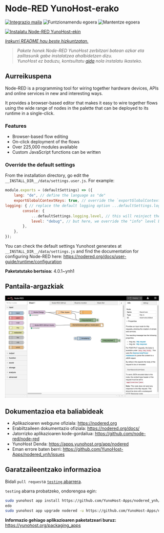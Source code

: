 <!--
Ohart ongi: README hau automatikoki sortu da <https://github.com/YunoHost/apps/tree/master/tools/readme_generator>ri esker
EZ editatu eskuz.
-->

# Node-RED YunoHost-erako

[![Integrazio maila](https://dash.yunohost.org/integration/nodered.svg)](https://ci-apps.yunohost.org/ci/apps/nodered/) ![Funtzionamendu egoera](https://ci-apps.yunohost.org/ci/badges/nodered.status.svg) ![Mantentze egoera](https://ci-apps.yunohost.org/ci/badges/nodered.maintain.svg)

[![Instalatu Node-RED YunoHost-ekin](https://install-app.yunohost.org/install-with-yunohost.svg)](https://install-app.yunohost.org/?app=nodered)

*[Irakurri README hau beste hizkuntzatan.](./ALL_README.md)*

> *Pakete honek Node-RED YunoHost zerbitzari batean azkar eta zailtasunik gabe instalatzea ahalbidetzen dizu.*  
> *YunoHost ez baduzu, kontsultatu [gida](https://yunohost.org/install) nola instalatu ikasteko.*

## Aurreikuspena

Node-RED is a programming tool for wiring together hardware devices, APIs and online services in new and interesting ways.

It provides a browser-based editor that makes it easy to wire together flows using the wide range of nodes in the palette that can be deployed to its runtime in a single-click.

### Features

- Browser-based flow editing
- On-click deployment of the flows
- Over 225,000 modules available
- Custom JavaScript functions can be written

### Override the default settings

From the installation directory, go edit the `__INSTALL_DIR__/data/settings.user.js`. For example:

```js
module.exports = (defaultSettings) => ({
    lang: "de", // define the language as "de"
    exportGlobalContextKeys: true, // override the `exportGlobalContextKeys` value
logging: { // replace the default logging option ...defaultSettings.logging, // this will reinject the default settings in logging
        console: {
            ...defaultSettings.logging.level, // this will reinject the default settings in logging.console
            level: "debug", // but here, we override the "info" level by "debug"
        },
    },
});
```

You can check the default settings Yunohost generates at `__INSTALL_DIR__/data/settings.js` and find the documentation for configuring Node-RED here: <https://nodered.org/docs/user-guide/runtime/configuration>


**Paketatutako bertsioa:** 4.0.1~ynh1

## Pantaila-argazkiak

![Node-RED(r)en pantaila-argazkia](./doc/screenshots/screenshot.jpg)

## Dokumentazioa eta baliabideak

- Aplikazioaren webgune ofiziala: <https://nodered.org>
- Erabiltzaileen dokumentazio ofiziala: <https://nodered.org/docs/>
- Jatorrizko aplikazioaren kode-gordailua: <https://github.com/node-red/node-red>
- YunoHost Denda: <https://apps.yunohost.org/app/nodered>
- Eman errore baten berri: <https://github.com/YunoHost-Apps/nodered_ynh/issues>

## Garatzaileentzako informazioa

Bidali `pull request`a [`testing` abarrera](https://github.com/YunoHost-Apps/nodered_ynh/tree/testing).

`testing` abarra probatzeko, ondorengoa egin:

```bash
sudo yunohost app install https://github.com/YunoHost-Apps/nodered_ynh/tree/testing --debug
edo
sudo yunohost app upgrade nodered -u https://github.com/YunoHost-Apps/nodered_ynh/tree/testing --debug
```

**Informazio gehiago aplikazioaren paketatzeari buruz:** <https://yunohost.org/packaging_apps>
